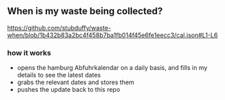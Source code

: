 ## When is my waste being collected?
  https://github.com/stubduffy/waste-when/blob/1b432b83a2bc4f458b7ba1fb014f45e6fe1eecc3/cal.json#L1-L6
  
  ### how it works
  - opens the hamburg Abfuhrkalendar on a daily basis, and fills in my details to see the latest dates
  - grabs the relevant dates and stores them
  - pushes the update back to this repo
  
